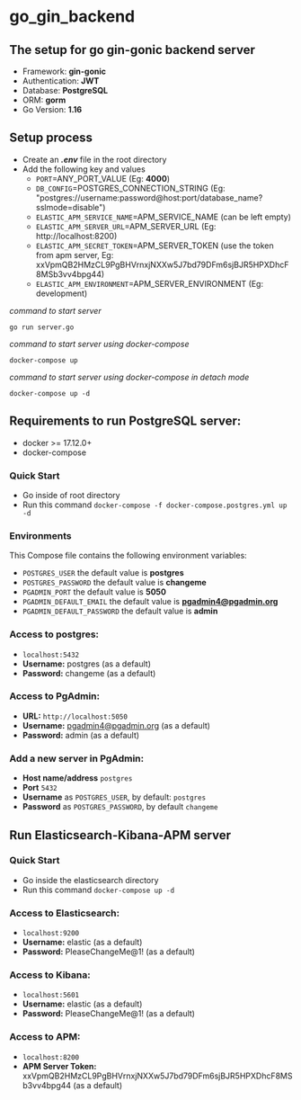 # go_gin_backend

## The setup for go gin-gonic backend server

* Framework: **gin-gonic**
* Authentication: **JWT**
* Database: **PostgreSQL**
* ORM: **gorm**
* Go Version: **1.16**

## Setup process
* Create an **_.env_** file in the root directory
* Add the following key and values
  * `PORT`=ANY_PORT_VALUE (Eg: **4000**)
  * `DB_CONFIG`=POSTGRES_CONNECTION_STRING (Eg: "postgres://username:password@host:port/database_name?sslmode=disable")
  * `ELASTIC_APM_SERVICE_NAME`=APM_SERVICE_NAME (can be left empty)
  * `ELASTIC_APM_SERVER_URL`=APM_SERVER_URL (Eg: http://localhost:8200)
  * `ELASTIC_APM_SECRET_TOKEN`=APM_SERVER_TOKEN (use the token from apm server, Eg: xxVpmQB2HMzCL9PgBHVrnxjNXXw5J7bd79DFm6sjBJR5HPXDhcF8MSb3vv4bpg44)
  * `ELASTIC_APM_ENVIRONMENT`=APM_SERVER_ENVIRONMENT (Eg: development)


*command to start server*
```
go run server.go
```


*command to start server using docker-compose*
```
docker-compose up
```

*command to start server using docker-compose in detach mode*
```
docker-compose up -d
```



## Requirements to run PostgreSQL server:
* docker >= 17.12.0+
* docker-compose

### Quick Start
* Go inside of root directory
* Run this command `docker-compose -f docker-compose.postgres.yml up -d`


### Environments
This Compose file contains the following environment variables:

* `POSTGRES_USER` the default value is **postgres**
* `POSTGRES_PASSWORD` the default value is **changeme**
* `PGADMIN_PORT` the default value is **5050**
* `PGADMIN_DEFAULT_EMAIL` the default value is **pgadmin4@pgadmin.org**
* `PGADMIN_DEFAULT_PASSWORD` the default value is **admin**

### Access to postgres: 
* `localhost:5432`
* **Username:** postgres (as a default)
* **Password:** changeme (as a default)

### Access to PgAdmin: 
* **URL:** `http://localhost:5050`
* **Username:** pgadmin4@pgadmin.org (as a default)
* **Password:** admin (as a default)

### Add a new server in PgAdmin:
* **Host name/address** `postgres`
* **Port** `5432`
* **Username** as `POSTGRES_USER`, by default: `postgres`
* **Password** as `POSTGRES_PASSWORD`, by default `changeme`


## Run Elasticsearch-Kibana-APM server


### Quick Start
* Go inside the elasticsearch directory
* Run this command `docker-compose up -d`


### Access to Elasticsearch:
* `localhost:9200`
* **Username:** elastic (as a default)
* **Password:** PleaseChangeMe@1! (as a default)


### Access to Kibana:
* `localhost:5601`
* **Username:** elastic (as a default)
* **Password:** PleaseChangeMe@1! (as a default)

### Access to APM:
* `localhost:8200`
* **APM Server Token:** xxVpmQB2HMzCL9PgBHVrnxjNXXw5J7bd79DFm6sjBJR5HPXDhcF8MSb3vv4bpg44 (as a default)